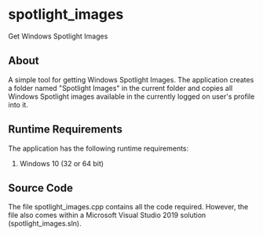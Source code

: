 # spotlight_images
Get Windows Spotlight Images

## About
A simple tool for getting Windows Spotlight Images. The application creates a folder named "Spotlight Images" in the current folder and copies all Windows Spotlight images available in the currently logged on user's profile into it.

## Runtime Requirements
The application has the following runtime requirements:

1. Windows 10 (32 or 64 bit)

## Source Code
The file spotlight_images.cpp contains all the code required. However, the file also comes within a Microsoft Visual Studio 2019 solution (spotlight_images.sln).
